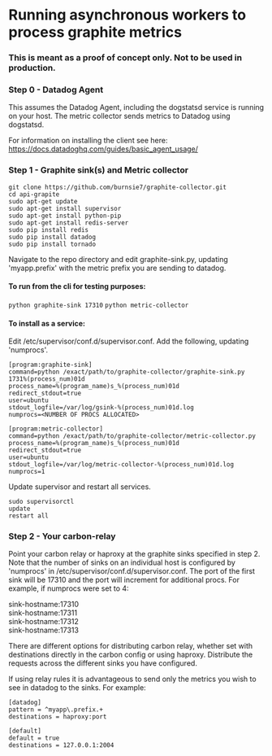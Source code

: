 # Running asynchronous workers to process graphite metrics
### This is meant as a proof of concept only. Not to be used in production.

### Step 0 - Datadog Agent

This assumes the Datadog Agent, including the dogstatsd service is running on your host.  The metric collector sends metrics to Datadog using dogstatsd.

For information on installing the client see here:  https://docs.datadoghq.com/guides/basic_agent_usage/

### Step 1 - Graphite sink(s) and Metric collector

```
git clone https://github.com/burnsie7/graphite-collector.git
cd api-grapite
sudo apt-get update
sudo apt-get install supervisor
sudo apt-get install python-pip
sudo apt-get install redis-server
sudo pip install redis
sudo pip install datadog
sudo pip install tornado
```

Navigate to the repo directory and edit graphite-sink.py, updating 'myapp.prefix' with the metric prefix you are sending to datadog.

#### To run from the cli for testing purposes:

`python graphite-sink 17310`
`python metric-collector`

#### To install as a service:

Edit /etc/supervisor/conf.d/supervisor.conf.  Add the following, updating 'numprocs'.
```
[program:graphite-sink]
command=python /exact/path/to/graphite-collector/graphite-sink.py 1731%(process_num)01d
process_name=%(program_name)s_%(process_num)01d
redirect_stdout=true
user=ubuntu
stdout_logfile=/var/log/gsink-%(process_num)01d.log
numprocs=<NUMBER OF PROCS ALLOCATED>

[program:metric-collector]
command=python /exact/path/to/graphite-collector/metric-collector.py
process_name=%(program_name)s_%(process_num)01d
redirect_stdout=true
user=ubuntu
stdout_logfile=/var/log/metric-collector-%(process_num)01d.log
numprocs=1
```

Update supervisor and restart all services.

```
sudo supervisorctl
update
restart all
```

### Step 2 - Your carbon-relay

Point your carbon relay or haproxy at the graphite sinks specified in step 2.  Note that the number of sinks on an individual host is configured by 'numprocs' in /etc/supervisor/conf.d/supervisor.conf.  The port of the first sink will be 17310 and the port will increment for additional procs.  For example, if numprocs were set to 4:

sink-hostname:17310  
sink-hostname:17311  
sink-hostname:17312  
sink-hostname:17313  

There are different options for distributing carbon relay, whether set with destinations directly in the carbon config or using haproxy.  Distribute the requests across the different sinks you have configured.

If using relay rules it is advantageous to send only the metrics you wish to see in datadog to the sinks.  For example:

```
[datadog]
pattern = ^myapp\.prefix.+
destinations = haproxy:port

[default]
default = true
destinations = 127.0.0.1:2004
```
